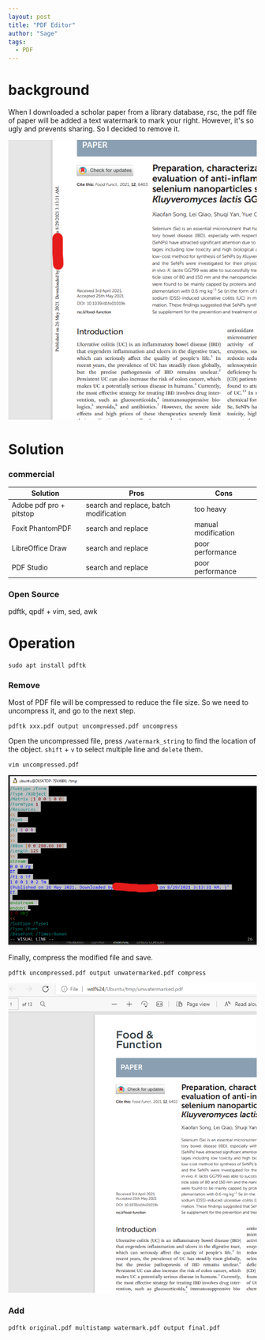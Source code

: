 ```yaml
---
layout: post
title: "PDF Editor"
author: "Sage"
tags:
  - PDF
---
```


# background
When I downloaded a scholar paper from a library database, rsc, the pdf file of paper will be added a text watermark to mark your right. However, it's so ugly and prevents sharing. So I decided to remove it.

![rsc paper with watermark](/img/in-post/post-pdf/pdf-with-watermark.png)

# Solution

### commercial

| Solution                | Pros                                   | Cons                |
| ----------------------- | -------------------------------------- | ------------------- |
| Adobe pdf pro + pitstop | search and replace, batch modification | too heavy           |
| Foxit PhantomPDF        | search and replace                     | manual modification |
| LibreOffice Draw        | search and replace                     | poor performance    |
| PDF Studio       | search and replace                     | poor performance    |


### Open Source

pdftk, qpdf + vim, sed, awk

# Operation
```
sudo apt install pdftk
```

### Remove


Most of PDF file will be compressed to reduce the file size. So we need to uncompress it, and go to the next step.
```
pdftk xxx.pdf output uncompressed.pdf uncompress
```

Open the uncompressed file, press `/watermark_string` to find the location of the object.
`shift` + `v` to select multiple line and `delete` them.
```
vim uncompressed.pdf
```
![vim edit the object of pdf](/img/in-post/post-pdf/pdf-vim-edit-object.png)

Finally, compress the modified file and save.
```
pdftk uncompressed.pdf output unwatermarked.pdf compress
```
![pdf removed watermark](/img/in-post/post-pdf/pdf-removed-watermark.png)

### Add

```
pdftk original.pdf multistamp watermark.pdf output final.pdf
```

